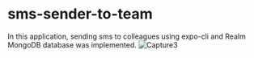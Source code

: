 # sms-sender-to-team
In this application, sending sms to colleagues using expo-cli and Realm MongoDB database was implemented.
![Capture3](https://github.com/yilmazozkan2/sms-sender-to-team/assets/52213548/3718d828-e689-4e55-a385-84a013d35970)
